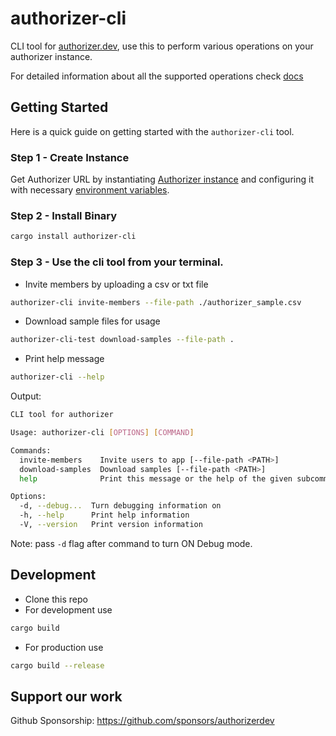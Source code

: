 # authorizer-cli

CLI tool for [authorizer.dev](https://authorizer.dev), use this to perform various operations on your authorizer instance.

For detailed information about all the supported operations check [docs](https://docs.authorizer.dev/)

## Getting Started

Here is a quick guide on getting started with the `authorizer-cli` tool.

### Step 1 - Create Instance

Get Authorizer URL by instantiating [Authorizer instance](/deployment) and configuring it with necessary [environment variables](/core/env).

### Step 2 - Install Binary

```sh
cargo install authorizer-cli
```

### Step 3 - Use the cli tool from your terminal.

- Invite members by uploading a csv or txt file

```sh
authorizer-cli invite-members --file-path ./authorizer_sample.csv
```

- Download sample files for usage

```sh
authorizer-cli-test download-samples --file-path .
```

- Print help message

```sh
authorizer-cli --help
```

Output:

```sh
CLI tool for authorizer

Usage: authorizer-cli [OPTIONS] [COMMAND]

Commands:
  invite-members    Invite users to app [--file-path <PATH>]
  download-samples  Download samples [--file-path <PATH>]
  help              Print this message or the help of the given subcommand(s)

Options:
  -d, --debug...  Turn debugging information on
  -h, --help      Print help information
  -V, --version   Print version information
```

Note: pass `-d` flag after command to turn ON Debug mode.

## Development

- Clone this repo
- For development use

```sh
cargo build
```

- For production use

```sh
cargo build --release
```

## Support our work

Github Sponsorship: https://github.com/sponsors/authorizerdev
